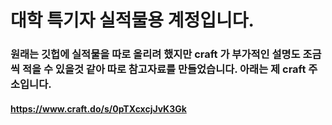 # 대학 특기자 실적물용 계정입니다.
### 원래는 깃헙에 실적물을 따로 올리려 했지만 craft 가 부가적인 설명도 조금씩 적을 수 있을것 같아 따로 참고자료를 만들었습니다. 아래는 제 craft 주소입니다.
#### https://www.craft.do/s/0pTXcxcjJvK3Gk

<!--
**ytgw2050/ytgw2050** is a ✨ _special_ ✨ repository because its `README.md` (this file) appears on your GitHub profile.

Here are some ideas to get you started:

- 🔭 I’m currently working on ...
- 🌱 I’m currently learning ...
- 👯 I’m looking to collaborate on ...
- 🤔 I’m looking for help with ...
- 💬 Ask me about ...
- 📫 How to reach me: ...
- 😄 Pronouns: ...
- ⚡ Fun fact: ...
-->
